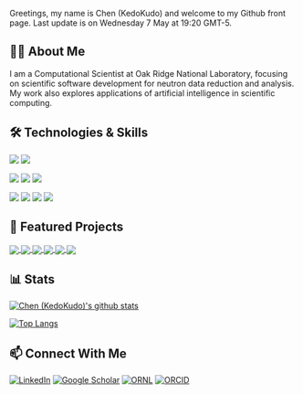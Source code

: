 Greetings, my name is Chen (KedoKudo) and welcome to my Github front page. Last update is on Wednesday 7 May at 19:20 GMT-5.

## 👨‍🔬 About Me

I am a Computational Scientist at Oak Ridge National Laboratory, focusing on scientific software development for neutron data reduction and analysis. My work also explores applications of artificial intelligence in scientific computing.

## 🛠️ Technologies & Skills

![](https://img.shields.io/badge/OS-Linux-informational?style=flat&logo=Linux&logoColor=white&color=2bbc8a)
![](https://img.shields.io/badge/OS-MacOS-informational?style=flat&logo=Apple&logoColor=white&color=2bbc8a)

![](https://img.shields.io/badge/Code-Python-informational?style=flat&logo=Python&logoColor=white&color=2bbc8a)
![](https://img.shields.io/badge/Code-C-informational?style=flat&logo=C&logoColor=white&color=2bbc8a)
![](https://img.shields.io/badge/Code-Go-informational?style=flat&logo=Go&logoColor=white&color=2bbc8a)

![](https://img.shields.io/badge/Tools-Cmake-informational?style=flat&logo=Cmake&logoColor=white&color=2bbc8a)
![](https://img.shields.io/badge/Tools-Docker-informational?style=flat&logo=Docker&logoColor=white&color=2bbc8a)
![](https://img.shields.io/badge/Tools-Jupyter-informational?style=flat&logo=Jupyter&logoColor=white&color=2bbc8a)
![](https://img.shields.io/badge/Tools-VSCode-informational?style=flat&logo=visual%20studio%20code&logoColor=white&color=2bbc8a)

## 🚀 Featured Projects

<a href="https://github.com/ornlneutronimaging/iMars3D">
  <img align="center" src="https://github-readme-stats.vercel.app/api/pin/?username=ornlneutronimaging&repo=iMars3D&theme=vue" />
</a>
<a href="https://github.com/mantidproject/mantid">
  <img align="center" src="https://github-readme-stats.vercel.app/api/pin/?username=mantidproject&repo=mantid&theme=vue" />
</a>

<a href="https://github.com/ornlneutronimaging/mcpevent2hist">
  <img align="center" src="https://github-readme-stats.vercel.app/api/pin/?username=ornlneutronimaging&repo=mcpevent2hist&theme=vue" />
</a>
<a href="https://github.com/ornlneutronimaging/iBeatles">
  <img align="center" src="https://github-readme-stats.vercel.app/api/pin/?username=ornlneutronimaging&repo=iBeatles&theme=vue" />
</a>

<a href="https://github.com/lanl/PLEIADES">
  <img align="center" src="https://github-readme-stats.vercel.app/api/pin/?username=lanl&repo=PLEIADES&theme=vue" />
</a>
<a href="https://github.com/KedoKudo/DocSage">
  <img align="center" src="https://github-readme-stats.vercel.app/api/pin/?username=KedoKudo&repo=DocSage&theme=vue" />
</a>


## 📊 Stats

[![Chen (KedoKudo)'s github stats](https://github-readme-stats.vercel.app/api?username=KedoKudo&theme=vue)](https://github.com/KedoKudo/github-readme-stats)

[![Top Langs](https://github-readme-stats.vercel.app/api/top-langs/?username=KedoKudo&show_icons=true&theme=vue&hide=html,jupyter%20notebook,vim%20script)](https://github.com/KedoKudo/github-readme-stats)

## 📫 Connect With Me
[![LinkedIn](https://img.shields.io/badge/LinkedIn-Connect-blue?style=flat&logo=linkedin)](https://www.linkedin.com/in/chen-z-5a081725/)
[![Google Scholar](https://img.shields.io/badge/Google%20Scholar-Profile-blue?style=flat&logo=google-scholar)](https://scholar.google.com/citations?user=aPdsom8AAAAJ&hl=en)
[![ORNL](https://img.shields.io/badge/ORNL-Profile-orange?style=flat&logo=atom)](https://www.ornl.gov/staff-profile/chen-zhang)
[![ORCID](https://img.shields.io/badge/ORCID-Profile-green?style=flat&logo=orcid)](https://orcid.org/0000-0001-8374-4467)
